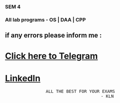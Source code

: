 ### SEM 4
### All lab programs - OS | DAA | CPP

## if any errors please inform me :
# [Click here to Telegram](https://t.me/KLN1423)
# [LinkedIn](https://www.linkedin.com/in/klnlokeskkumar/)

<div align="center"><pre>ALL THE BEST FOR YOUR EXAMS 
                    - KLN</pre></div>


